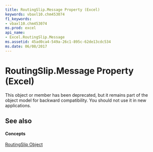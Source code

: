 ```yaml
---
title: RoutingSlip.Message Property (Excel)
keywords: vbaxl10.chm453074
f1_keywords:
- vbaxl10.chm453074
ms.prod: excel
api_name:
- Excel.RoutingSlip.Message
ms.assetid: 45ad0ca4-549a-26c1-895c-62de13cdc534
ms.date: 06/08/2017
---
```



# RoutingSlip.Message Property (Excel)

This object or member has been deprecated, but it remains part of the object model for backward compatibility. You should not use it in new applications.


## See also


#### Concepts


[RoutingSlip Object](Excel.RoutingSlip.md)

